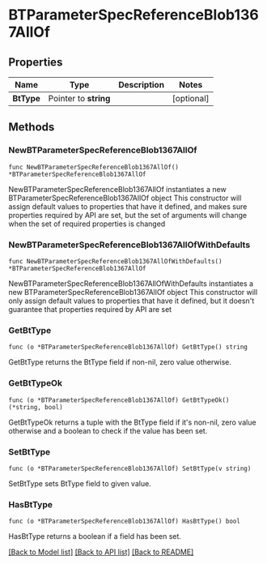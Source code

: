 # BTParameterSpecReferenceBlob1367AllOf

## Properties

Name | Type | Description | Notes
------------ | ------------- | ------------- | -------------
**BtType** | Pointer to **string** |  | [optional] 

## Methods

### NewBTParameterSpecReferenceBlob1367AllOf

`func NewBTParameterSpecReferenceBlob1367AllOf() *BTParameterSpecReferenceBlob1367AllOf`

NewBTParameterSpecReferenceBlob1367AllOf instantiates a new BTParameterSpecReferenceBlob1367AllOf object
This constructor will assign default values to properties that have it defined,
and makes sure properties required by API are set, but the set of arguments
will change when the set of required properties is changed

### NewBTParameterSpecReferenceBlob1367AllOfWithDefaults

`func NewBTParameterSpecReferenceBlob1367AllOfWithDefaults() *BTParameterSpecReferenceBlob1367AllOf`

NewBTParameterSpecReferenceBlob1367AllOfWithDefaults instantiates a new BTParameterSpecReferenceBlob1367AllOf object
This constructor will only assign default values to properties that have it defined,
but it doesn't guarantee that properties required by API are set

### GetBtType

`func (o *BTParameterSpecReferenceBlob1367AllOf) GetBtType() string`

GetBtType returns the BtType field if non-nil, zero value otherwise.

### GetBtTypeOk

`func (o *BTParameterSpecReferenceBlob1367AllOf) GetBtTypeOk() (*string, bool)`

GetBtTypeOk returns a tuple with the BtType field if it's non-nil, zero value otherwise
and a boolean to check if the value has been set.

### SetBtType

`func (o *BTParameterSpecReferenceBlob1367AllOf) SetBtType(v string)`

SetBtType sets BtType field to given value.

### HasBtType

`func (o *BTParameterSpecReferenceBlob1367AllOf) HasBtType() bool`

HasBtType returns a boolean if a field has been set.


[[Back to Model list]](../README.md#documentation-for-models) [[Back to API list]](../README.md#documentation-for-api-endpoints) [[Back to README]](../README.md)


